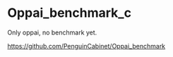 # Oppai_benchmark_c
Only oppai, no benchmark yet.

https://github.com/PenguinCabinet/Oppai_benchmark
